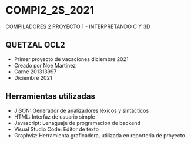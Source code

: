 # COMPI2_2S_2021
COMPILADORES 2 PROYECTO 1 - INTERPRETANDO C Y 3D

##  QUETZAL OCL2

- Primer proyecto de vacaciones diciembre 2021
- Creado por Noe Martinez
- Carne 201313997
- Diciembre 2021

## Herramientas utilizadas

- JISON:        Generador de analizadores léxicos y sintácticos
- HTML:         Interfaz de usuario simple
- Javascript:   Lenaguaje de programacion de backend
- Visual Studio Code:   Editor de texto
- Graphviz:     Herramienta graficadora, utilizada en reporteria de proyecto